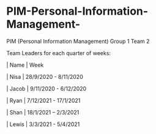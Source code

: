 # PIM-Personal-Information-Management-
PIM (Personal Information Management) Group 1 Team 2

Team Leaders for each quarter of weeks:

| Name  |        Week

| Nisa | 28/9/2020 - 8/11/2020

| Jacob | 9/11/2020 - 6/12/2020

| Ryan | 7/12/2021 - 17/1/2021

| Shan | 18/1/2021 – 2/3/2021

| Lewis | 3/3/2021 - 5/4/2021
